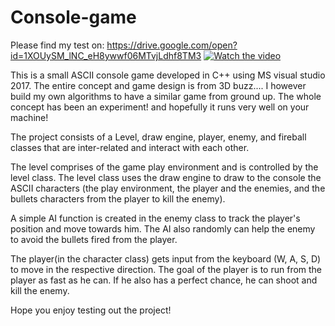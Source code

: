# Console-game

Please find my test on:
https://drive.google.com/open?id=1XOUySM_lNC_eH8ywwf06MTvjLdhf8TM3
[![Watch the video](https://https://drive.google.com/open?id=1yP540PzOtkcgXA2jWglmGom61g3GFsaf/maxresdefault.jpg)](https://drive.google.com/open?id=1yP540PzOtkcgXA2jWglmGom61g3GFsaf)


This is a small ASCII console game developed in C++ using MS visual studio 2017. The entire concept and game design is from 3D buzz.... I however build my own algorithms to have a similar game from ground up. The whole concept has been an experiment! and hopefully it runs very well on your machine!

The project consists of a Level, draw engine, player, enemy, and fireball classes that are inter-related and interact with each other.

The level comprises of the game play environment and is controlled by the level class. The level class uses the draw engine to draw to the console the ASCII characters (the play environment, the player and the enemies, and the bullets characters from the player to kill the enemy).

A simple AI function is created in the enemy class to track the player's position and move towards him. The AI also randomly can help the enemy to avoid the bullets fired from the player.

The player(in the character class) gets input from the keyboard (W, A, S, D) to move in the respective direction. The goal of the player is to run from the player as fast as he can. If he also has a perfect chance, he can shoot and kill the enemy.

Hope you enjoy testing out the project!
